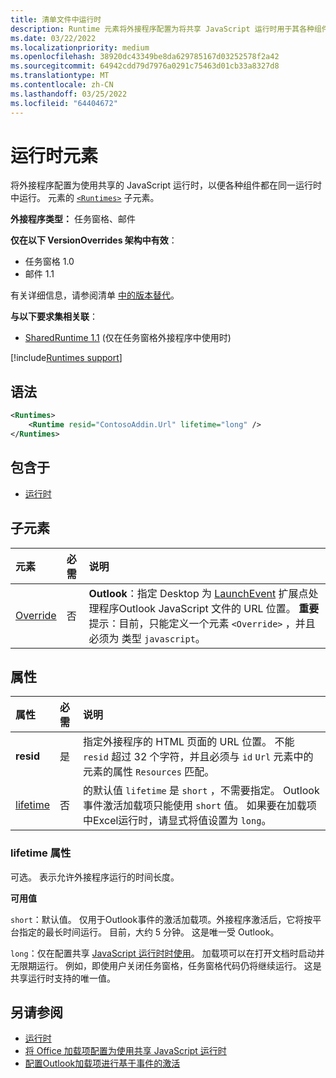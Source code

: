 ```yaml
---
title: 清单文件中运行时
description: Runtime 元素将外接程序配置为将共享 JavaScript 运行时用于其各种组件，例如功能区、任务窗格、自定义函数。
ms.date: 03/22/2022
ms.localizationpriority: medium
ms.openlocfilehash: 38920dc43349be8da629785167d03252578f2a42
ms.sourcegitcommit: 64942cdd79d7976a0291c75463d01cb33a8327d8
ms.translationtype: MT
ms.contentlocale: zh-CN
ms.lasthandoff: 03/25/2022
ms.locfileid: "64404672"
---
```

# <a name="runtime-element"></a>运行时元素

将外接程序配置为使用共享的 JavaScript 运行时，以便各种组件都在同一运行时中运行。 元素的 [`<Runtimes>`](runtimes.md) 子元素。

**外接程序类型：** 任务窗格、邮件

**仅在以下 VersionOverrides 架构中有效**：

 - 任务窗格 1.0
 - 邮件 1.1

有关详细信息，请参阅清单 [中的版本替代](../../develop/add-in-manifests.md#version-overrides-in-the-manifest)。

**与以下要求集相关联**：

- [SharedRuntime 1.1](../requirement-sets/shared-runtime-requirement-sets.md) (仅在任务窗格外接程序中使用时) 

[!include[Runtimes support](../../includes/runtimes-note.md)]

## <a name="syntax"></a>语法

```XML
<Runtimes>
    <Runtime resid="ContosoAddin.Url" lifetime="long" />
</Runtimes>
```

## <a name="contained-in"></a>包含于

- [运行时](runtimes.md)

## <a name="child-elements"></a>子元素

|  元素 |  必需  |  说明  |
|:-----|:-----|:-----|
| [Override](override.md) | 否 | **Outlook**：指定 Desktop 为 [LaunchEvent](../../reference/manifest/extensionpoint.md#launchevent) 扩展点处理程序Outlook JavaScript 文件的 URL 位置。 **重要** 提示：目前，只能定义一个元素 `<Override>` ，并且必须为 类型 `javascript`。|

## <a name="attributes"></a>属性

|  属性  |  必需  |  说明  |
|:-----|:-----|:-----|
|  **resid**  |  是  | 指定外接程序的 HTML 页面的 URL 位置。 不能 `resid` 超过 32 个字符，并且必须与 `id` `Url` 元素中的 元素的属性 `Resources` 匹配。 |
|  [lifetime](#lifetime-attribute)  |  否  | 的默认值 `lifetime` 是 `short` ，不需要指定。 Outlook事件激活加载项只能使用 `short` 值。 如果要在加载项中Excel运行时，请显式将值设置为 `long`。 |

### <a name="lifetime-attribute"></a>lifetime 属性

可选。 表示允许外接程序运行的时间长度。

**可用值**

`short`：默认值。 仅用于Outlook事件的激活加载项。外接程序激活后，它将按平台指定的最长时间运行。 目前，大约 5 分钟。 这是唯一受 Outlook。

`long`：仅在配置共享 [JavaScript 运行时时使用](../../develop/configure-your-add-in-to-use-a-shared-runtime.md)。 加载项可以在打开文档时启动并无限期运行。 例如，即使用户关闭任务窗格，任务窗格代码仍将继续运行。 这是共享运行时支持的唯一值。

## <a name="see-also"></a>另请参阅

- [运行时](runtimes.md)
- [将 Office 加载项配置为使用共享 JavaScript 运行时](../../develop/configure-your-add-in-to-use-a-shared-runtime.md)
- [配置Outlook加载项进行基于事件的激活](../../outlook/autolaunch.md)
